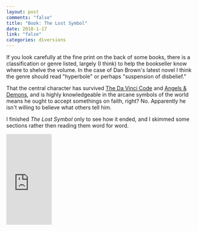 ```yaml
--- 
layout: post
comments: "false"
title: "Book: The Lost Symbol"
date: 2010-1-17
link: "false"
categories: diversions
---
```

If you look carefully at the fine print on the back of some books, there is a classification or genre listed, largely (I think) to help the bookseller know where to shelve the volume. In the case of Dan Brown's latest novel I think the genre should read "hyperbole" or perhaps "suspension of disbelief."

That the central character has survived <a href="http://www.amazon.com/gp/product/0307474275?ie=UTF8&amp;tag=zanshinnet&amp;linkCode=as2&amp;camp=1789&amp;creative=390957&amp;creativeASIN=0307474275">The Da Vinci Code</a> and <a href="http://www.amazon.com/gp/product/B002CF0GP0?ie=UTF8&amp;tag=zanshinnet&amp;linkCode=as2&amp;camp=1789&amp;creative=390957&amp;creativeASIN=B002CF0GP0">Angels &amp; Demons</a>, and is highly knowledgeable in the arcane symbols of the world means he ought to accept somethings on faith, right? No. Apparently he isn't willing to believe what others tell him.

I finished <em>The Lost Symbol</em> only to see how it ended, and I skimmed some sections rather then reading them word for word.

<iframe src="http://rcm.amazon.com/e/cm?lt1=_blank&bc1=000000&IS2=1&bg1=FFFFFF&fc1=000000&lc1=0000FF&t=zanshinnet&o=1&p=8&l=as1&m=amazon&f=ifr&md=10FE9736YVPPT7A0FBG2&asins=0385504225" style="width:120px;height:240px;" scrolling="no" marginwidth="0" marginheight="0" frameborder="0"></iframe>
